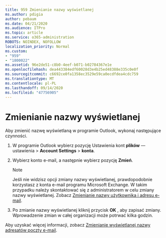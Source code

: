 ```yaml
---
title: 959 Zmienianie nazwy wyświetlanej
ms.author: pdigia
author: pebaum
ms.date: 04/21/2020
ms.audience: ITPro
ms.topic: article
ms.service: o365-administration
ROBOTS: NOINDEX, NOFOLLOW
localization_priority: Normal
ms.custom:
- "959"
- "1800022"
ms.assetid: 96e2de51-c8b0-4eef-b071-b02784367e1e
ms.openlocfilehash: dea443384edf60028d3e4b25ed48388e335c0e0f
ms.sourcegitcommit: c6692ce0fa1358ec3529e59ca0ecdfdea4cdc759
ms.translationtype: MT
ms.contentlocale: pl-PL
ms.lasthandoff: 09/14/2020
ms.locfileid: "47756905"
---
```

# <a name="change-your-display-name"></a>Zmienianie nazwy wyświetlanej
  
Aby zmienić nazwę wyświetlaną w programie Outlook, wykonaj następujące czynności.
  
1. W programie Outlook wybierz pozycję Ustawienia kont **plików** — ustawienia \> **Account Settings** \> **konta**.

2. Wybierz konto e-mail, a następnie wybierz pozycję **Zmień**.

    > [!NOTE]
    > Jeśli nie widzisz opcji zmiany nazwy wyświetlanej, prawdopodobnie korzystasz z konta e-mail programu Microsoft Exchange. W takim przypadku należy skontaktować się z administratorem w celu zmiany nazwy wyświetlanej. Zobacz [Zmienianie nazwy użytkownika i adresu e-mail](https://docs.microsoft.com/microsoft-365/admin/add-users/change-a-user-name-and-email-address).
  
3. Po zmianie nazwy wyświetlanej kliknij przycisk **OK** , aby zapisać zmiany. Wprowadzenie zmian w całej organizacji może potrwać kilka godzin.

Aby uzyskać więcej informacji, zobacz [Zmienianie wyświetlanej nazwy adresatów poczty e-mail](https://support.office.com/article/2b53331a-ba2a-4803-88dc-ac9fe376c8a9.aspx).
  